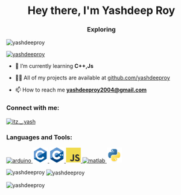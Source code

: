 <h1 align="center">Hey there, I'm Yashdeep Roy</h1>
<h3 align="center">Exploring</h3>

<p align="left"> <img src="https://komarev.com/ghpvc/?username=yashdeeproy&label=Profile%20views&color=0e75b6&style=flat" alt="yashdeeproy" /> </p>

<p align="left"> <a href="https://github.com/ryo-ma/github-profile-trophy"><img src="https://github-profile-trophy.vercel.app/?username=yashdeeproy" alt="yashdeeproy" /></a> </p>

- 🌱 I’m currently learning **C++,Js**

- 👨‍💻 All of my projects are available at [github.com/yashdeeproy](github.com/yashdeeproy)

- 📫 How to reach me **yashdeeproy2004@gmail.com**

<h3 align="left">Connect with me:</h3>
<p align="left">
<a href="https://instagram.com/itz._.yash" target="blank"><img align="center" src="https://raw.githubusercontent.com/rahuldkjain/github-profile-readme-generator/master/src/images/icons/Social/instagram.svg" alt="itz._.yash" height="30" width="40" /></a>
</p>

<h3 align="left">Languages and Tools:</h3>
<p align="left"> <a href="https://www.arduino.cc/" target="_blank" rel="noreferrer"> <img src="https://cdn.worldvectorlogo.com/logos/arduino-1.svg" alt="arduino" width="40" height="40"/> </a> <a href="https://www.cprogramming.com/" target="_blank" rel="noreferrer"> <img src="https://raw.githubusercontent.com/devicons/devicon/master/icons/c/c-original.svg" alt="c" width="40" height="40"/> </a> <a href="https://www.w3schools.com/cpp/" target="_blank" rel="noreferrer"> <img src="https://raw.githubusercontent.com/devicons/devicon/master/icons/cplusplus/cplusplus-original.svg" alt="cplusplus" width="40" height="40"/> </a> <a href="https://developer.mozilla.org/en-US/docs/Web/JavaScript" target="_blank" rel="noreferrer"> <img src="https://raw.githubusercontent.com/devicons/devicon/master/icons/javascript/javascript-original.svg" alt="javascript" width="40" height="40"/> </a> <a href="https://www.mathworks.com/" target="_blank" rel="noreferrer"> <img src="https://upload.wikimedia.org/wikipedia/commons/2/21/Matlab_Logo.png" alt="matlab" width="40" height="40"/> </a> <a href="https://www.python.org" target="_blank" rel="noreferrer"> <img src="https://raw.githubusercontent.com/devicons/devicon/master/icons/python/python-original.svg" alt="python" width="40" height="40"/> </a> </p>

<p><img align="left" src="https://github-readme-stats.vercel.app/api/top-langs?username=yashdeeproy&show_icons=true&locale=en&layout=compact" alt="yashdeeproy" /></p>

<p>&nbsp;<img align="center" src="https://github-readme-stats.vercel.app/api?username=yashdeeproy&show_icons=true&locale=en" alt="yashdeeproy" /></p>

<p><img align="center" src="https://github-readme-streak-stats.herokuapp.com/?user=yashdeeproy&" alt="yashdeeproy" /></p>
